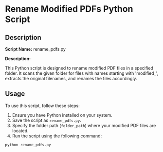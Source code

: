 # Rename Modified PDFs Python Script

## Description

**Script Name:** rename_pdfs.py

**Description:**

This Python script is designed to rename modified PDF files in a specified folder. It scans the given folder for files with names starting with 'modified\_', extracts the original filenames, and renames the files accordingly.

## Usage

To use this script, follow these steps:

1. Ensure you have Python installed on your system.
2. Save the script as `rename_pdfs.py`.
3. Specify the folder path (`folder_path`) where your modified PDF files are located.
4. Run the script using the following command:

```bash
python rename_pdfs.py
```
